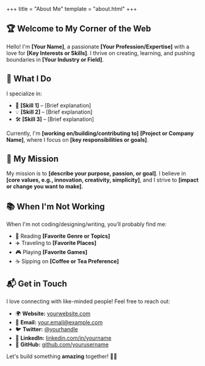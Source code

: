 +++
title = "About Me"
template = "about.html"
+++

## 🏆 Welcome to My Corner of the Web

Hello! I'm **[Your Name]**, a passionate **[Your Profession/Expertise]** with a love for **[Key Interests or Skills]**. I thrive on creating, learning, and pushing boundaries in **[Your Industry or Field]**.

## 🚀 What I Do

I specialize in:

- 🎨 **[Skill 1]** – [Brief explanation]
- 💡 **[Skill 2]** – [Brief explanation]
- 🛠 **[Skill 3]** – [Brief explanation]

Currently, I'm **[working on/building/contributing to]** **[Project or Company Name]**, where I focus on **[key responsibilities or goals]**.

## 🎯 My Mission

My mission is to **[describe your purpose, passion, or goal]**. I believe in **[core values, e.g., innovation, creativity, simplicity]**, and I strive to **[impact or change you want to make]**.

## 📚 When I'm Not Working

When I'm not coding/designing/writing, you’ll probably find me:

- 📖 Reading **[Favorite Genre or Topics]**
- ✈️ Traveling to **[Favorite Places]**
- 🎮 Playing **[Favorite Games]**
- ☕ Sipping on **[Coffee or Tea Preference]**

## 📬 Get in Touch

I love connecting with like-minded people! Feel free to reach out:

- 🌍 **Website:** [yourwebsite.com](https://yourwebsite.com)
- 📧 **Email:** [your.email@example.com](mailto:your.email@example.com)
- 🐦 **Twitter:** [@yourhandle](https://twitter.com/yourhandle)
- 💼 **LinkedIn:** [linkedin.com/in/yourname](https://linkedin.com/in/yourname)
- 📂 **GitHub:** [github.com/yourusername](https://github.com/yourusername)

Let's build something **amazing** together! 🚀✨
